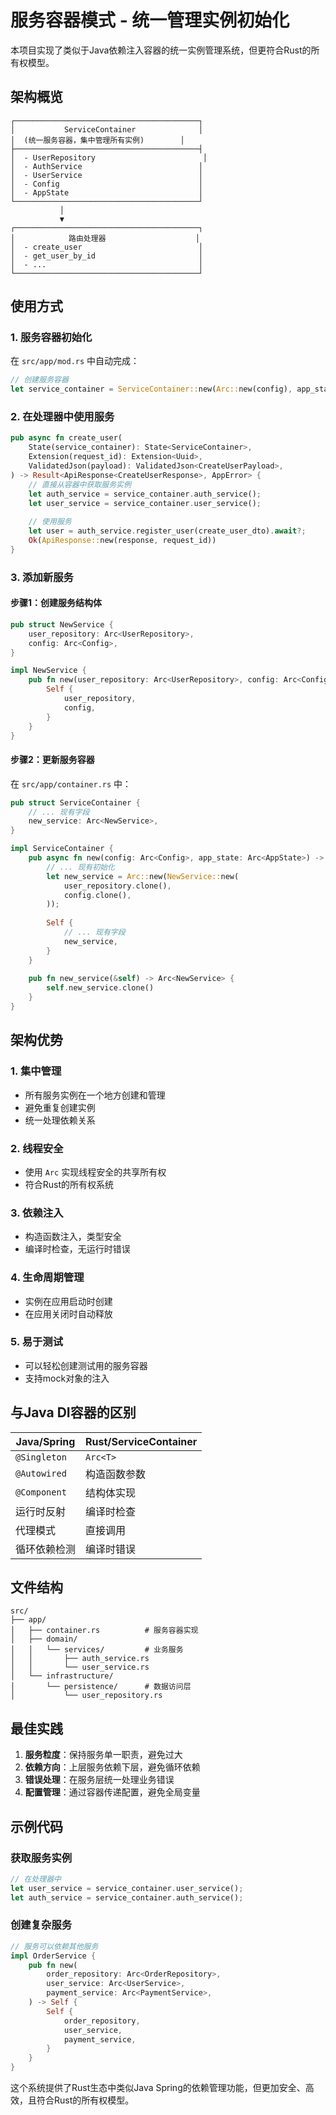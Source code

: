 # 服务容器模式 - 统一管理实例初始化

本项目实现了类似于Java依赖注入容器的统一实例管理系统，但更符合Rust的所有权模型。

## 架构概览

```
┌─────────────────────────────────────────┐
│           ServiceContainer              │
│  (统一服务容器，集中管理所有实例)        │
├─────────────────────────────────────────┤
│  - UserRepository                        │
│  - AuthService                          │
│  - UserService                          │
│  - Config                               │
│  - AppState                             │
└─────────────────────────────────────────┘
           │
           ▼
┌─────────────────────────────────────────┐
│            路由处理器                    │
│  - create_user                          │
│  - get_user_by_id                       │
│  - ...                                  │
└─────────────────────────────────────────┘
```

## 使用方式

### 1. 服务容器初始化

在 `src/app/mod.rs` 中自动完成：

```rust
// 创建服务容器
let service_container = ServiceContainer::new(Arc::new(config), app_state.clone()).await;
```

### 2. 在处理器中使用服务

```rust
pub async fn create_user(
    State(service_container): State<ServiceContainer>,
    Extension(request_id): Extension<Uuid>,
    ValidatedJson(payload): ValidatedJson<CreateUserPayload>,
) -> Result<ApiResponse<CreateUserResponse>, AppError> {
    // 直接从容器中获取服务实例
    let auth_service = service_container.auth_service();
    let user_service = service_container.user_service();
    
    // 使用服务
    let user = auth_service.register_user(create_user_dto).await?;
    Ok(ApiResponse::new(response, request_id))
}
```

### 3. 添加新服务

#### 步骤1：创建服务结构体
```rust
pub struct NewService {
    user_repository: Arc<UserRepository>,
    config: Arc<Config>,
}

impl NewService {
    pub fn new(user_repository: Arc<UserRepository>, config: Arc<Config>) -> Self {
        Self {
            user_repository,
            config,
        }
    }
}
```

#### 步骤2：更新服务容器
在 `src/app/container.rs` 中：

```rust
pub struct ServiceContainer {
    // ... 现有字段
    new_service: Arc<NewService>,
}

impl ServiceContainer {
    pub async fn new(config: Arc<Config>, app_state: Arc<AppState>) -> Self {
        // ... 现有初始化
        let new_service = Arc::new(NewService::new(
            user_repository.clone(),
            config.clone(),
        ));
        
        Self {
            // ... 现有字段
            new_service,
        }
    }
    
    pub fn new_service(&self) -> Arc<NewService> {
        self.new_service.clone()
    }
}
```

## 架构优势

### 1. 集中管理
- 所有服务实例在一个地方创建和管理
- 避免重复创建实例
- 统一处理依赖关系

### 2. 线程安全
- 使用 `Arc` 实现线程安全的共享所有权
- 符合Rust的所有权系统

### 3. 依赖注入
- 构造函数注入，类型安全
- 编译时检查，无运行时错误

### 4. 生命周期管理
- 实例在应用启动时创建
- 在应用关闭时自动释放

### 5. 易于测试
- 可以轻松创建测试用的服务容器
- 支持mock对象的注入

## 与Java DI容器的区别

| Java/Spring | Rust/ServiceContainer |
|-------------|----------------------|
| `@Singleton` | `Arc<T>` |
| `@Autowired` | 构造函数参数 |
| `@Component` | 结构体实现 |
| 运行时反射 | 编译时检查 |
| 代理模式 | 直接调用 |
| 循环依赖检测 | 编译时错误 |

## 文件结构

```
src/
├── app/
│   ├── container.rs          # 服务容器实现
│   ├── domain/
│   │   └── services/         # 业务服务
│   │       ├── auth_service.rs
│   │       └── user_service.rs
│   └── infrastructure/
│       └── persistence/      # 数据访问层
│           └── user_repository.rs
```

## 最佳实践

1. **服务粒度**：保持服务单一职责，避免过大
2. **依赖方向**：上层服务依赖下层，避免循环依赖
3. **错误处理**：在服务层统一处理业务错误
4. **配置管理**：通过容器传递配置，避免全局变量

## 示例代码

### 获取服务实例
```rust
// 在处理器中
let user_service = service_container.user_service();
let auth_service = service_container.auth_service();
```

### 创建复杂服务
```rust
// 服务可以依赖其他服务
impl OrderService {
    pub fn new(
        order_repository: Arc<OrderRepository>,
        user_service: Arc<UserService>,
        payment_service: Arc<PaymentService>,
    ) -> Self {
        Self {
            order_repository,
            user_service,
            payment_service,
        }
    }
}
```

这个系统提供了Rust生态中类似Java Spring的依赖管理功能，但更加安全、高效，且符合Rust的所有权模型。
